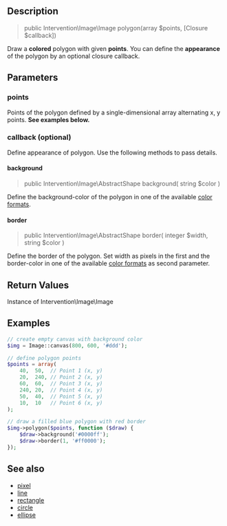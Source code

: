 ## Description

> public Intervention\Image\Image polygon(array $points, [Closure $callback])

Draw a **colored** polygon with given **points**. You can define the **appearance** of the polygon by an optional closure callback.

## Parameters

### points
Points of the polygon defined by a single-dimensional array alternating x, y points. **See examples below.**

### callback (optional)
Define appearance of polygon. Use the following methods to pass details.

#### background

> public Intervention\Image\AbstractShape background( string $color )

Define the background-color of the polygon in one of the available [color formats](/getting_started/formats).

#### border

> public Intervention\Image\AbstractShape border( integer $width, string $color )

Define the border of the polygon. Set width as pixels in the first and the border-color in one of the available [color formats](/getting_started/formats) as second parameter.

## Return Values
Instance of Intervention\Image\Image

## Examples

```php
// create empty canvas with background color
$img = Image::canvas(800, 600, '#ddd');

// define polygon points
$points = array(
    40,  50,  // Point 1 (x, y)
    20,  240, // Point 2 (x, y)
    60,  60,  // Point 3 (x, y)
    240, 20,  // Point 4 (x, y)
    50,  40,  // Point 5 (x, y)
    10,  10   // Point 6 (x, y)
);

// draw a filled blue polygon with red border
$img->polygon($points, function ($draw) {
    $draw->background('#0000ff');
    $draw->border(1, '#ff0000');
});
```


## See also

- [pixel](/api/pixel)
- [line](/api/line)
- [rectangle](/api/rectangle)
- [circle](/api/circle)
- [ellipse](/api/ellipse)
